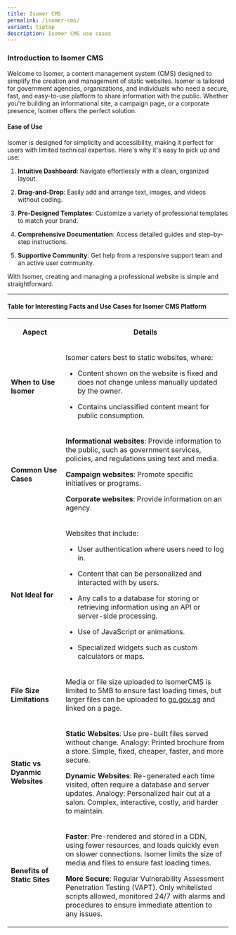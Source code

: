```yaml
---
title: Isomer CMS
permalink: /isomer-cms/
variant: tiptap
description: Isomer CMS use cases
---
```

<h3>Introduction to Isomer CMS</h3>
<p>Welcome to Isomer, a content management system (CMS) designed to simplify
the creation and management of static websites. Isomer is tailored for
government agencies, organizations, and individuals who need a secure,
fast, and easy-to-use platform to share information with the public. Whether
you're building an informational site, a campaign page, or a corporate
presence, Isomer offers the perfect solution.</p>
<h4>Ease of Use</h4>
<p>Isomer is designed for simplicity and accessibility, making it perfect
for users with limited technical expertise. Here's why it's easy to pick
up and use:</p>
<ol data-tight="true" class="tight">
<li>
<p><strong>Intuitive Dashboard</strong>: Navigate effortlessly with a clean,
organized layout.</p>
</li>
<li>
<p><strong>Drag-and-Drop</strong>: Easily add and arrange text, images, and
videos without coding.</p>
</li>
<li>
<p><strong>Pre-Designed Templates</strong>: Customize a variety of professional
templates to match your brand.</p>
</li>
<li>
<p><strong>Comprehensive Documentation</strong>: Access detailed guides and
step-by-step instructions.</p>
</li>
<li>
<p><strong>Supportive Community</strong>: Get help from a responsive support
team and an active user community.</p>
</li>
</ol>
<p>With Isomer, creating and managing a professional website is simple and
straightforward.</p>
<hr>
<h4>Table for Interesting Facts and Use Cases for Isomer CMS Platform</h4>
<table style="minWidth: 50px">
<colgroup>
<col>
<col>
</colgroup>
<tbody>
<tr>
<th rowspan="1" colspan="1">
<p>Aspect</p>
</th>
<th rowspan="1" colspan="1">
<p>Details</p>
</th>
</tr>
<tr>
<td rowspan="1" colspan="1">
<p><strong>When to Use Isomer</strong>
</p>
</td>
<td rowspan="1" colspan="1">
<p>Isomer caters best to static websites, where:</p>
<ul data-tight="true" class="tight">
<li>
<p>Content shown on the website is fixed and does not change unless manually
updated by the owner.</p>
</li>
<li>
<p>Contains unclassified content meant for public consumption.</p>
</li>
</ul>
</td>
</tr>
<tr>
<td rowspan="1" colspan="1">
<p><strong>Common Use Cases</strong>
</p>
</td>
<td rowspan="1" colspan="1">
<p><strong>Informational websites</strong>: Provide information to the public,
such as government services, policies, and regulations using text and media.</p>
<p><strong>Campaign websites</strong>: Promote specific initiatives or programs.</p>
<p><strong>Corporate websites</strong>: Provide information on an agency.</p>
</td>
</tr>
<tr>
<td rowspan="1" colspan="1">
<p><strong>Not Ideal for</strong>
</p>
</td>
<td rowspan="1" colspan="1">
<p>Websites that include:</p>
<ul data-tight="true" class="tight">
<li>
<p>User authentication where users need to log in.</p>
</li>
<li>
<p>Content that can be personalized and interacted with by users.</p>
</li>
<li>
<p>Any calls to a database for storing or retrieving information using an
API or server-side processing.</p>
</li>
<li>
<p>Use of JavaScript or animations.</p>
</li>
<li>
<p>Specialized widgets such as custom calculators or maps.</p>
</li>
</ul>
</td>
</tr>
<tr>
<td rowspan="1" colspan="1">
<p><strong>File Size Limitations</strong>
</p>
</td>
<td rowspan="1" colspan="1">
<p>Media or file size uploaded to IsomerCMS is limited to 5MB to ensure fast
loading times, but larger files can be uploaded to <a href="http://go.gov.sg" rel="noopener noreferrer nofollow" target="_blank">go.gov.sg</a> and linked on a page.</p>
</td>
</tr>
<tr>
<td rowspan="1" colspan="1">
<p><strong>Static vs Dyanmic Websites</strong>
</p>
</td>
<td rowspan="1" colspan="1">
<p><strong>Static Websites</strong>: Use pre-built files served without change.
Analogy: Printed brochure from a store. Simple, fixed, cheaper, faster,
and more secure.</p>
<p><strong>Dynamic Websites</strong>: Re-generated each time visited, often
require a database and server updates. Analogy: Personalized hair cut at
a salon. Complex, interactive, costly, and harder to maintain.</p>
</td>
</tr>
<tr>
<td rowspan="1" colspan="1">
<p><strong>Benefits of Static Sites</strong>
</p>
</td>
<td rowspan="1" colspan="1">
<p><strong>Faster</strong>: Pre-rendered and stored in a CDN, using fewer
resources, and loads quickly even on slower connections. Isomer limits
the size of media and files to ensure fast loading times.</p>
<p><strong>More Secure</strong>: Regular Vulnerability Assessment Penetration
Testing (VAPT). Only whitelisted scripts allowed, monitored 24/7 with alarms
and procedures to ensure immediate attention to any issues.</p>
</td>
</tr>
</tbody>
</table>
<p></p>